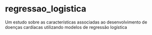 # regressao_logistica
Um estudo sobre as características associadas ao desenvolvimento de doenças cardíacas utilizando modelos de regressão logística
